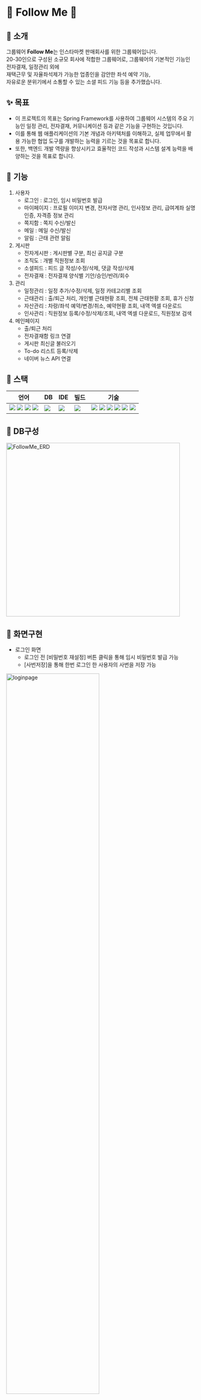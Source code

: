 # :small_orange_diamond: Follow Me :small_orange_diamond:


## :bookmark_tabs: 소개
그룹웨어 <b>Follow Me</b>는 인스타마켓 판매회사를 위한 그룹웨어입니다. <br/>
20-30인으로 구성된 소규모 회사에 적합한 그룹웨어로, 그룹웨어의 기본적인 기능인 전자결재, 일정관리 외에 <br/>
재택근무 및 자율좌석제가 가능한 업종인을 감안한 좌석 예약 기능,  <br/>
자유로운 분위기에서 소통할 수 있는 소셜 피드 기능 등을 추가했습니다. 



## :sparkles: 목표
- 이 프로젝트의 목표는 Spring Framework를 사용하여 그룹웨어 시스템의 주요 기능인 일정 관리, 전자결재, 커뮤니케이션 등과 같은 기능을 구현하는 것입니다.  <br/>
- 이를 통해 웹 애플리케이션의 기본 개념과 아키텍처를 이해하고, 실제 업무에서 활용 가능한 협업 도구를 개발하는 능력을 기르는 것을 목표로 합니다.  <br/>
- 또한, 백엔드 개발 역량을 향상시키고 효율적인 코드 작성과 시스템 설계 능력을 배양하는 것을 목표로 합니다.

## :key: 기능
1. 사용자
   - 로그인 : 로그인, 임시 비밀번호 발급
   - 마이페이지 : 프로필 이미지 변경, 전자서명 관리, 인사정보 관리, 급여계좌 실명인증, 자격증 정보 관리
   - 쪽지함 : 쪽지 수신/발신
   - 메일 : 메일 수신/발신
   - 알림 : 근태 관련 알림
2. 게시판
   - 전자게시판 : 게시판별 구분, 최신 공지글 구분
   - 조직도 : 개별 직원정보 조회
   - 소셜피드 : 피드 글 작성/수정/삭제, 댓글 작성/삭제
   - 전자결재 : 전자결재 양식별 기안/승인/반려/회수
3. 관리
   - 일정관리 : 일정 추가/수정/삭제, 일정 카테고리별 조회
   - 근태관리 : 출/퇴근 처리, 개인별 근태현황 조회, 전체 근태현황 조회, 휴가 신청
   - 자산관리 : 차량/좌석 예약/변경/취소, 예약현황 조회, 내역 엑셀 다운로드
   - 인사관리 : 직원정보 등록/수정/삭제/조회, 내역 엑셀 다운로드, 직원정보 검색
4. 메인페이지
   - 출/퇴근 처리
   - 전자결재함 링크 연결
   - 게시판 최신글 불러오기
   - To-do 리스트 등록/삭제
   - 네이버 뉴스 API 연결

   
## :feet: 스택
| 언어 | DB | IDE | 빌드 | 기술 |
| --- | --- | --- | --- | --- |
|<img src="https://img.shields.io/badge/java-%23ED8B00.svg?style=flat-square&logo=openjdk&logoColor=white">&nbsp;<img src="https://img.shields.io/badge/html5-%23E34F26.svg?style=flat-square&logo=html5&logoColor=white">&nbsp;<img src="https://img.shields.io/badge/css3-%231572B6.svg?style=flat-square&logo=css3&logoColor=white">&nbsp;<img src="https://img.shields.io/badge/javascript-%23323330.svg?style=flat-square&logo=javascript&logoColor=%23F7DF1E">|<img src="https://img.shields.io/badge/Oracle-F80000?style=flat-square&logo=oracle&logoColor=white">|<img src="https://img.shields.io/badge/Visual%20Studio%20Code-0078d7.svg?style=flat-square&logo=visual-studio-code&logoColor=white">|<img src="https://img.shields.io/badge/Apache%20Maven-C71A36?style=flat-square&logo=Apache%20Maven&logoColor=white">|<img src="https://img.shields.io/badge/spring-%236DB33F.svg?style=flat-square&logo=spring&logoColor=white">&nbsp;<img src="https://img.shields.io/badge/Mybatis-181717.svg?style=flat-square&logo=Mybatis&logoColor=white">&nbsp;<img src="https://img.shields.io/badge/jquery-%230769AD.svg?style=flat-square&logo=jquery&logoColor=white">&nbsp;<img src="https://img.shields.io/badge/bootstrap-%238511FA.svg?style=flat-square&logo=bootstrap&logoColor=white">&nbsp;<img src="https://img.shields.io/badge/JSP-3776AB.svg?style=flat-square&logo=JSP&logoColor=white">&nbsp;<img src="https://img.shields.io/badge/JSON-3776AB.svg?style=flat-square&logo=JSON&logoColor=white">|



## :thought_balloon: DB구성
<img width="461" alt="FollowMe_ERD" src="https://github.com/Lee-Da-Ye/FollowMeProject/assets/148595981/e2b0fbfc-5fb6-4bd9-9056-62629cd42be9">


## :dizzy: 화면구현
- 로그인 화면
   - 로그인 전 [비밀번호 재설정] 버튼 클릭을 통해 임시 비밀번호 발급 가능
   - [사번저장]을 통해 한번 로그인 한 사용자의 사번을 저장 가능
<img width="70%" alt="loginpage" src="https://github.com/dandi0624/08_spring-workspace/assets/153481807/f7625222-2c54-4599-bc1a-b10ca2db55fc">

 <br/> <br/>

- 메인페이지
   - 로그인 시 메인 페이지에서 근태관리, 최근 공지글 확인, 오늘의 뉴스 등을 확인
   - 근태관리, 오늘의 결재 건으로 이동, 오늘의 To-do 등록 등의 기능을 수행 가능함
<img width="70%" alt="mainpage" src="https://github.com/dandi0624/08_spring-workspace/assets/153481807/508efe1e-e572-4f5f-a958-ff8beb08c0f4">

- 좌석예약페이지
   - 직원은 좌석 예약 가능 여부 조회 및 예약 신청을 할 수 있음
   - 대표는 좌석 예약 상세 조회가 가능하며, 좌석별 상태 변경을 할 수 있음
<img width="70%" alt="seatreservaionpage" src="https://github.com/dandi0624/08_spring-workspace/assets/153481807/da793174-63f3-4de7-a2b0-6263a6316e40">

<br/> <br/>

- 전자결재페이지
   - 전자결재는 진행중 / 승인 / 반려 / 회수 / 참조 / 미처리 결재함으로 구분됨
   - 작성 문서에 따라 자동으로 결재라인이 지정되며, 최종 결재자만 의견 작성 가능함
<img width="70%" alt="documentpage" src="https://github.com/dandi0624/08_spring-workspace/assets/153481807/216c88cc-6406-4321-be3e-a98f7dde5c26">

<br/> <br/>

- 일정관리페이지
   - 일정관리 페이지에서는 전체 / 회사 / 부서 / 개인 일정을 구분해서 조회 가능함
   - 구글 공휴일 캘린더를 연동해 일정에서 공휴일을 확인할 수 있게 함
<img width="70%" alt="callendarpage" src="https://github.com/dandi0624/08_spring-workspace/assets/153481807/0f38f854-9c3f-467d-8612-79b6fc21f68f">

<br/> <br/>

- 이메일
   - 받은메일 / 보낸메일 / 휴지통으로 구분해 이메일 조회 가능함
   - 실제 이메일계정을 연결하여 송신 / 수신이 가능함
<img width="70%" alt="boardpage" src="https://github.com/dandi0624/08_spring-workspace/assets/153481807/5122284b-1865-424e-9886-fcc024a84058">

<br/> <br/>

- 전자게시판
   - 전체글 / 공지사항 / 사내소식으로 구분해 게시글 조회 가능함
   - 오른쪽 상단에 최신 공지글은 별도로 확인할 수 있게 구분하였음
<img width="70%" alt="boardpage" src="https://github.com/dandi0624/08_spring-workspace/assets/153481807/f3595e71-6b31-410a-bff6-f8ca61f6cb6f">



